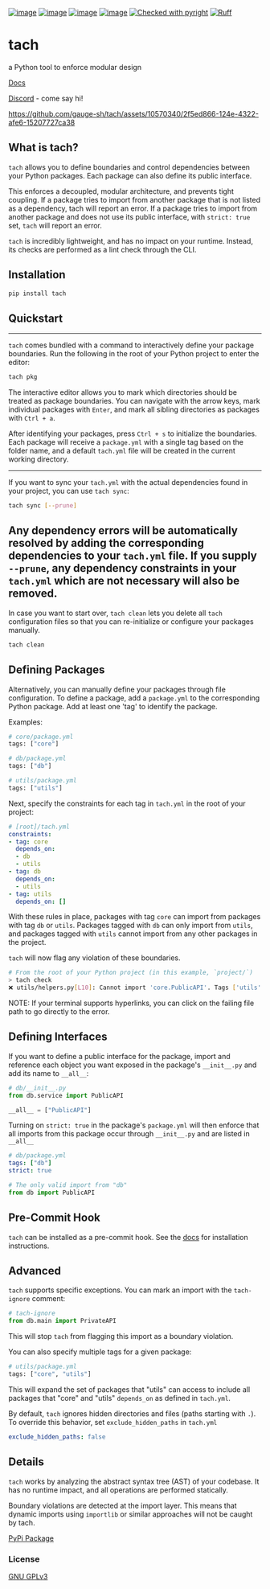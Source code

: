 [![image](https://img.shields.io/pypi/v/tach.svg)](https://pypi.Python.org/pypi/tach)
[![image](https://img.shields.io/pypi/l/tach.svg)](https://pypi.Python.org/pypi/tach)
[![image](https://img.shields.io/pypi/pyversions/tach.svg)](https://pypi.Python.org/pypi/tach)
[![image](https://github.com/gauge-sh/tach/actions/workflows/ci.yml/badge.svg)](https://github.com/gauge-sh/tach/actions/workflows/ci.yml)
[![Checked with pyright](https://microsoft.github.io/pyright/img/pyright_badge.svg)](https://microsoft.github.io/pyright/)
[![Ruff](https://img.shields.io/endpoint?url=https://raw.githubusercontent.com/astral-sh/ruff/main/assets/badge/v2.json)](https://github.com/astral-sh/ruff)
# tach
a Python tool to enforce modular design


[Docs](https://gauge-sh.github.io/tach/)

[Discord](https://discord.gg/DKVksRtuqS) - come say hi!


https://github.com/gauge-sh/tach/assets/10570340/2f5ed866-124e-4322-afe6-15207727ca38


## What is tach?
`tach` allows you to define boundaries and control dependencies between your Python packages. Each package can also define its public interface.

This enforces a decoupled, modular architecture, and prevents tight coupling.
If a package tries to import from another package that is not listed as a dependency, tach will report an error.
If a package tries to import from another package and does not use its public interface, with `strict: true` set, `tach` will report an error.

`tach` is incredibly lightweight, and has no impact on your runtime. Instead, its checks are performed as a lint check through the CLI.

## Installation

```bash
pip install tach
```

## Quickstart

---

`tach` comes bundled with a command to interactively define your package boundaries.
Run the following in the root of your Python project to enter the editor:
```bash
tach pkg
```



The interactive editor allows you to mark which directories should be treated as package boundaries.
You can navigate with the arrow keys, mark individual packages with `Enter`, and mark all sibling directories
as packages with `Ctrl + a`.

After identifying your packages, press `Ctrl + s` to initialize the boundaries.
Each package will receive a `package.yml` with a single tag based on the folder name,
and a default `tach.yml` file will be created in the current working directory.

---
If you want to sync your `tach.yml` with the actual dependencies found in your project, you can use `tach sync`:
```bash
tach sync [--prune]
```

Any dependency errors will be automatically resolved by
adding the corresponding dependencies to your `tach.yml` file. If you supply `--prune`,
any dependency constraints in your `tach.yml` which are not necessary will also be removed.
---
In case you want to start over, `tach clean` lets you delete all `tach` configuration files so that you can re-initialize or configure your packages manually.
```bash
tach clean
```


## Defining Packages
Alternatively, you can manually define your packages through file configuration. To define a package, add a `package.yml` to the corresponding Python package. Add at least one 'tag' to identify the package.

Examples:
```python
# core/package.yml
tags: ["core"]
```
```python
# db/package.yml
tags: ["db"]
```
```python
# utils/package.yml
tags: ["utils"]
```
Next, specify the constraints for each tag in `tach.yml` in the root of your project:
```yaml
# [root]/tach.yml
constraints:
- tag: core
  depends_on:
  - db
  - utils
- tag: db
  depends_on:
  - utils
- tag: utils
  depends_on: []
```
With these rules in place, packages with tag `core` can import from packages with tag `db` or `utils`. Packages tagged with `db` can only import from `utils`, and packages tagged with `utils` cannot import from any other packages in the project. 

`tach` will now flag any violation of these boundaries.
```bash
# From the root of your Python project (in this example, `project/`)
> tach check
❌ utils/helpers.py[L10]: Cannot import 'core.PublicAPI'. Tags ['utils'] cannot depend on ['core'].
```

NOTE: If your terminal supports hyperlinks, you can click on the failing file path to go directly to the error.

## Defining Interfaces
If you want to define a public interface for the package, import and reference each object you want exposed in the package's `__init__.py` and add its name to `__all__`:
```python
# db/__init__.py
from db.service import PublicAPI

__all__ = ["PublicAPI"]
```
Turning on `strict: true` in the package's `package.yml` will then enforce that all imports from this package occur through `__init__.py` and are listed in `__all__`
```yaml
# db/package.yml
tags: ["db"]
strict: true
```
```python
# The only valid import from "db"
from db import PublicAPI 
```

## Pre-Commit Hook
`tach` can be installed as a pre-commit hook. See the [docs](https://gauge-sh.github.io/tach/usage/#tach-install) for installation instructions.


## Advanced
`tach` supports specific exceptions. You can mark an import with the `tach-ignore` comment:
```python
# tach-ignore
from db.main import PrivateAPI
```
This will stop `tach` from flagging this import as a boundary violation.

You can also specify multiple tags for a given package:
```python
# utils/package.yml
tags: ["core", "utils"]
```
This will expand the set of packages that "utils" can access to include all packages that "core" and "utils" `depends_on` as defined in `tach.yml`.

By default, `tach` ignores hidden directories and files (paths starting with `.`). To override this behavior, set `exclude_hidden_paths` in `tach.yml`
```yaml
exclude_hidden_paths: false
```

## Details
`tach` works by analyzing the abstract syntax tree (AST) of your codebase. It has no runtime impact, and all operations are performed statically. 

Boundary violations are detected at the import layer. This means that dynamic imports using `importlib` or similar approaches will not be caught by tach.

[PyPi Package](https://pypi.org/project/tach/)

### License
[GNU GPLv3](LICENSE)
